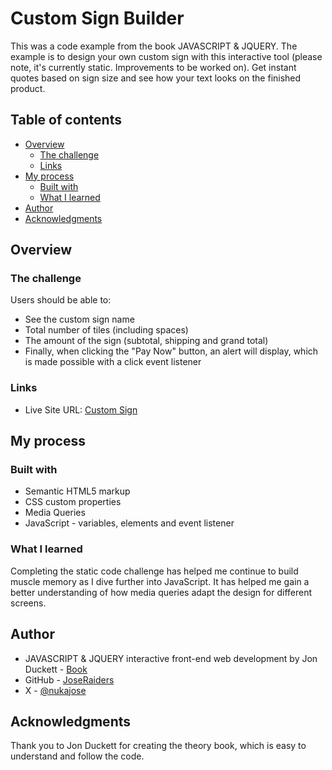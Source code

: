 # Custom Sign Builder

This was a code example from the book JAVASCRIPT & JQUERY. The example is to design your own custom sign with this interactive tool (please note, it's currently static. Improvements to be worked on). Get instant quotes based on sign size and see how your text looks on the finished product.

## Table of contents

- [Overview](#overview)
  - [The challenge](#the-challenge)
  - [Links](#links)
- [My process](#my-process)
  - [Built with](#built-with)
  - [What I learned](#what-i-learned)
- [Author](#author)
- [Acknowledgments](#acknowledgments)

## Overview

### The challenge

Users should be able to:

- See the custom sign name
- Total number of tiles (including spaces)
- The amount of the sign (subtotal, shipping and grand total)
- Finally, when clicking the "Pay Now" button, an alert will display, which is made possible with a click event listener

### Links

- Live Site URL: [Custom Sign](https://joseraiders.github.io/custom_sign/)

## My process

### Built with

- Semantic HTML5 markup
- CSS custom properties
- Media Queries
- JavaScript - variables, elements and event listener

### What I learned

Completing the static code challenge has helped me continue to build muscle memory as I dive further into JavaScript. It has helped me gain a better understanding of how media queries adapt the design for different screens.

## Author

- JAVASCRIPT & JQUERY interactive front-end web development by Jon Duckett - [Book](https://javascriptbook.com/)
- GitHub - [JoseRaiders](https://github.com/JoseRaiders)
- X - [@nukajose](https://x.com/nukajose)

## Acknowledgments

Thank you to Jon Duckett for creating the theory book, which is easy to understand and follow the code. 
